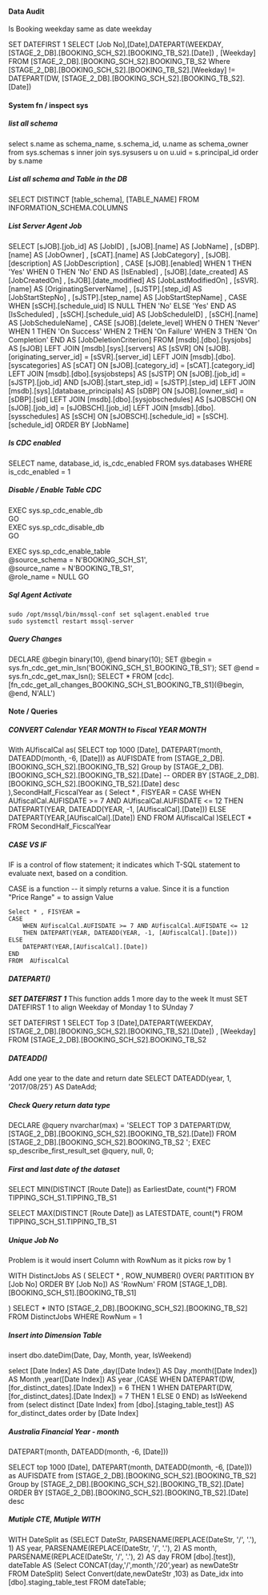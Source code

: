 


#### Data Audit 

Is Booking weekday same as date weekday

SET DATEFIRST 1
SELECT [Job No],[Date],DATEPART(WEEKDAY, [STAGE_2_DB].[BOOKING_SCH_S2].[BOOKING_TB_S2].[Date]) , [Weekday]
FROM [STAGE_2_DB].[BOOKING_SCH_S2].BOOKING_TB_S2 
Where [STAGE_2_DB].[BOOKING_SCH_S2].[BOOKING_TB_S2].[Weekday] != DATEPART(DW, [STAGE_2_DB].[BOOKING_SCH_S2].[BOOKING_TB_S2].[Date])  

#### System fn / inspect sys

##### list all schema
select s.name as schema_name, 
    s.schema_id,
    u.name as schema_owner
from sys.schemas s
    inner join sys.sysusers u
        on u.uid = s.principal_id
order by s.name

##### List all schema and Table in the DB
SELECT DISTINCT [table_schema], [TABLE_NAME]
FROM INFORMATION_SCHEMA.COLUMNS

##### List Server Agent Job
SELECT 
    [sJOB].[job_id] AS [JobID]
    , [sJOB].[name] AS [JobName]
    , [sDBP].[name] AS [JobOwner]
    , [sCAT].[name] AS [JobCategory]
    , [sJOB].[description] AS [JobDescription]
    , CASE [sJOB].[enabled]
        WHEN 1 THEN 'Yes'
        WHEN 0 THEN 'No'
      END AS [IsEnabled]
    , [sJOB].[date_created] AS [JobCreatedOn]
    , [sJOB].[date_modified] AS [JobLastModifiedOn]
    , [sSVR].[name] AS [OriginatingServerName]
    , [sJSTP].[step_id] AS [JobStartStepNo]
    , [sJSTP].[step_name] AS [JobStartStepName]
    , CASE
        WHEN [sSCH].[schedule_uid] IS NULL THEN 'No'
        ELSE 'Yes'
      END AS [IsScheduled]
    , [sSCH].[schedule_uid] AS [JobScheduleID]
    , [sSCH].[name] AS [JobScheduleName]
    , CASE [sJOB].[delete_level]
        WHEN 0 THEN 'Never'
        WHEN 1 THEN 'On Success'
        WHEN 2 THEN 'On Failure'
        WHEN 3 THEN 'On Completion'
      END AS [JobDeletionCriterion]
FROM
    [msdb].[dbo].[sysjobs] AS [sJOB]
    LEFT JOIN [msdb].[sys].[servers] AS [sSVR]
        ON [sJOB].[originating_server_id] = [sSVR].[server_id]
    LEFT JOIN [msdb].[dbo].[syscategories] AS [sCAT]
        ON [sJOB].[category_id] = [sCAT].[category_id]
    LEFT JOIN [msdb].[dbo].[sysjobsteps] AS [sJSTP]
        ON [sJOB].[job_id] = [sJSTP].[job_id]
        AND [sJOB].[start_step_id] = [sJSTP].[step_id]
    LEFT JOIN [msdb].[sys].[database_principals] AS [sDBP]
        ON [sJOB].[owner_sid] = [sDBP].[sid]
    LEFT JOIN [msdb].[dbo].[sysjobschedules] AS [sJOBSCH]
        ON [sJOB].[job_id] = [sJOBSCH].[job_id]
    LEFT JOIN [msdb].[dbo].[sysschedules] AS [sSCH]
        ON [sJOBSCH].[schedule_id] = [sSCH].[schedule_id]
ORDER BY [JobName]

##### Is CDC enabled
SELECT name, database_id, is_cdc_enabled FROM sys.databases
WHERE is_cdc_enabled = 1

##### Disable / Enable Table CDC
EXEC sys.sp_cdc_enable_db  
GO  
EXEC sys.sp_cdc_disable_db  
GO  


EXEC sys.sp_cdc_enable_table  
@source_schema = N'BOOKING_SCH_S1',  
@source_name   = N'BOOKING_TB_S1',  
@role_name     = NULL
GO

##### Sql Agent Activate
    sudo /opt/mssql/bin/mssql-conf set sqlagent.enabled true 
    sudo systemctl restart mssql-server

##### Query Changes

DECLARE @begin binary(10), @end binary(10);
 SET @begin = sys.fn_cdc_get_min_lsn('BOOKING_SCH_S1_BOOKING_TB_S1');
 SET @end = sys.fn_cdc_get_max_lsn();
SELECT * FROM [cdc].[fn_cdc_get_all_changes_BOOKING_SCH_S1_BOOKING_TB_S1](@begin, @end, N'ALL')




#### Note / Queries
##### CONVERT Calendar YEAR MONTH to Fiscal YEAR MONTH


With AUfiscalCal as(
    SELECT 
    top 1000  [Date], DATEPART(month, DATEADD(month, -6, [Date])) as AUFISDATE 
    from [STAGE_2_DB].[BOOKING_SCH_S2].[BOOKING_TB_S2]
    Group by  [STAGE_2_DB].[BOOKING_SCH_S2].[BOOKING_TB_S2].[Date]
    -- ORDER BY [STAGE_2_DB].[BOOKING_SCH_S2].[BOOKING_TB_S2].[Date] desc
),SecondHalf_FicscalYear as (
    Select * , FISYEAR =
    CASE 
        WHEN AUfiscalCal.AUFISDATE >= 7 AND AUfiscalCal.AUFISDATE <= 12 
        THEN DATEPART(YEAR, DATEADD(YEAR, -1, [AUfiscalCal].[Date])) 
    ELSE
        DATEPART(YEAR,[AUfiscalCal].[Date]) 
    END 
    FROM  AUfiscalCal
)SELECT * FROM SecondHalf_FicscalYear



##### CASE VS IF 

IF is a control of flow statement; it indicates which T-SQL statement to evaluate next, based on a condition.

CASE is a function -- it simply returns a value.
Since it is a function  
        "Price Range" = 
            to assign Value


    Select * , FISYEAR =
    CASE 
        WHEN AUfiscalCal.AUFISDATE >= 7 AND AUfiscalCal.AUFISDATE <= 12 
        THEN DATEPART(YEAR, DATEADD(YEAR, -1, [AUfiscalCal].[Date])) 
    ELSE
        DATEPART(YEAR,[AUfiscalCal].[Date]) 
    END 
    FROM  AUfiscalCal



##### DATEPART() 
***SET DATEFIRST 1***
This function adds 1 more day to the week
It must  SET DATEFIRST 1 to align Weekday of Monday 1 to SUnday 7


SET DATEFIRST 1
SELECT Top 3 [Date],DATEPART(WEEKDAY, [STAGE_2_DB].[BOOKING_SCH_S2].[BOOKING_TB_S2].[Date]) , [Weekday]
FROM [STAGE_2_DB].[BOOKING_SCH_S2].BOOKING_TB_S2 


##### DATEADD()

Add one year to the date and return date
    SELECT DATEADD(year, 1, '2017/08/25') AS DateAdd;


##### Check Query return data type  

DECLARE @query nvarchar(max) = 'SELECT TOP 3 DATEPART(DW, [STAGE_2_DB].[BOOKING_SCH_S2].[BOOKING_TB_S2].[Date]) 
FROM [STAGE_2_DB].[BOOKING_SCH_S2].BOOKING_TB_S2 ';
EXEC sp_describe_first_result_set @query, null, 0;  


##### First and last date of the dataset 

SELECT MIN(DISTINCT [Route Date]) as EarliestDate, count(*)
FROM  TIPPING_SCH_S1.TIPPING_TB_S1

SELECT MAX(DISTINCT [Route Date]) as LATESTDATE, count(*)
FROM  TIPPING_SCH_S1.TIPPING_TB_S1

##### Unique Job No
Problem is it would insert Column with RowNum
as it picks row by 1


WITH DistinctJobs AS
(
    SELECT * ,
        ROW_NUMBER() OVER(
            PARTITION BY [Job No] ORDER BY [Job No]) AS 'RowNum' 
    FROM [STAGE_1_DB].[BOOKING_SCH_S1].[BOOKING_TB_S1]
    
)
SELECT * INTO [STAGE_2_DB].[BOOKING_SCH_S2].[BOOKING_TB_S2]
FROM DistinctJobs
WHERE RowNum = 1


##### Insert into Dimension Table 

insert dbo.dateDim(Date, Day, Month, year, IsWeekend)

select 
 [Date Index] AS Date
,day([Date Index]) AS Day
,month([Date Index]) AS Month
,year([Date Index]) AS year 
,(CASE WHEN DATEPART(DW,[for_distinct_dates].[Date Index]) = 6 
THEN 
1 WHEN DATEPART(DW,[for_distinct_dates].[Date Index]) = 7 THEN 1 ELSE 0 END) as IsWeekend
from 
	(select distinct [Date Index] from [dbo].[staging_table_test]) AS for_distinct_dates
order by [Date Index]

##### Australia Financial Year - month  

DATEPART(month, DATEADD(month, -6, [Date]))

SELECT 
top 1000  [Date], DATEPART(month, DATEADD(month, -6, [Date])) as AUFISDATE 
from [STAGE_2_DB].[BOOKING_SCH_S2].[BOOKING_TB_S2]
Group by  [STAGE_2_DB].[BOOKING_SCH_S2].[BOOKING_TB_S2].[Date]
ORDER BY [STAGE_2_DB].[BOOKING_SCH_S2].[BOOKING_TB_S2].[Date] desc


##### Mutiple CTE, Mutiple WITH

WITH DateSplit 
as 
(SELECT DateStr,
 PARSENAME(REPLACE(DateStr, '/', '.'), 1) AS year,
  PARSENAME(REPLACE(DateStr, '/', '.'), 2) AS month,
   PARSENAME(REPLACE(DateStr, '/', '.'), 2) AS day
FROM [dbo].[test]),
dateTable AS 
(Select 
    CONCAT(day,'/',month,'/20',year) 
    as newDateStr 
    FROM DateSplit)
Select 
    Convert(date,newDateStr ,103) 
        as Date_idx 
        into [dbo].staging_table_test FROM dateTable;
